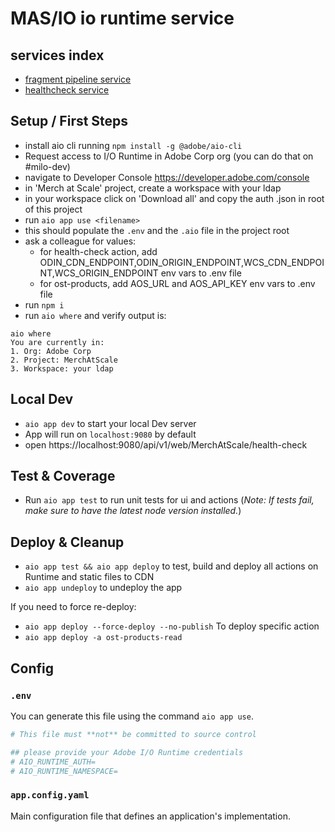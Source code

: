 # MAS/IO io runtime service

## services index

- [fragment pipeline service](./src/fragment/README.md)
- [healthcheck service](./src/fragment/README.md)

## Setup / First Steps

- install aio cli running `npm install -g @adobe/aio-cli`
- Request access to I/O Runtime in Adobe Corp org (you can do that on #milo-dev)
- navigate to Developer Console https://developer.adobe.com/console
- in 'Merch at Scale' project, create a workspace with your ldap
- in your workspace click on 'Download all' and copy the auth .json in root of this project
- run `aio app use <filename>`
- this should populate the `.env` and the `.aio` file in the project root
- ask a colleague for values:
    - for health-check action,
      add ODIN_CDN_ENDPOINT,ODIN_ORIGIN_ENDPOINT,WCS_CDN_ENDPOINT,WCS_ORIGIN_ENDPOINT env vars to .env file
    - for ost-products, add AOS_URL and AOS_API_KEY env vars to .env file
- run `npm i`
- run `aio where` and verify output is:

```
aio where
You are currently in:
1. Org: Adobe Corp
2. Project: MerchAtScale
3. Workspace: your ldap
```

## Local Dev

- `aio app dev` to start your local Dev server
- App will run on `localhost:9080` by default
- open https://localhost:9080/api/v1/web/MerchAtScale/health-check

## Test & Coverage

- Run `aio app test` to run unit tests for ui and actions (_Note: If tests fail, make sure to have the latest node version installed._)

## Deploy & Cleanup

- `aio app test && aio app deploy` to test, build and deploy all actions on Runtime and static files to CDN
- `aio app undeploy` to undeploy the app

If you need to force re-deploy:

- `aio app deploy --force-deploy --no-publish`
  To deploy specific action
- `aio app deploy -a ost-products-read`

## Config

### `.env`

You can generate this file using the command `aio app use`.

```bash
# This file must **not** be committed to source control 

## please provide your Adobe I/O Runtime credentials
# AIO_RUNTIME_AUTH=
# AIO_RUNTIME_NAMESPACE=
```

### `app.config.yaml`

Main configuration file that defines an application's implementation.
